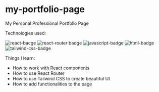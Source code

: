# my-portfolio-page
My Personal Professional Portfolio Page

Technologies used:

<img src='https://img.shields.io/badge/-React-blue' alt='react-bacge'/>  <img src='https://img.shields.io/badge/-React--Router-red' alt='react-router badge'/> <img src='https://img.shields.io/badge/-JavaScript-yellow' alt='javascript-badge'/> <img src='https://img.shields.io/badge/-HTML-orange' alt='html-badge'/> <img src='https://img.shields.io/badge/-Tailwind%20CSS-blue' alt='tailwind-css-badge'/>

Things I learn:
- How to work with React components
- How to use React Router
- How to use Tailwind CSS to create beautiful UI
- How to add functionalities to the page
